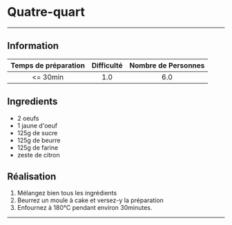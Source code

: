 # Quatre-quart



---

## Information

| Temps de préparation  | Difficulté    | Nombre de Personnes |
|:---------------------:|:-------------:|:-------------------:|
| <= 30min            | 1.0  | 6.0        |

## Ingredients

- 2 oeufs
- 1 jaune d'oeuf
- 125g de sucre
- 125g de beurre
- 125g de farine
- zeste de citron


## Réalisation

1. Mélangez bien tous les ingrédients
1. Beurrez un moule à cake et versez-y la préparation
1. Enfournez à 180°C pendant environ 30minutes.


---


